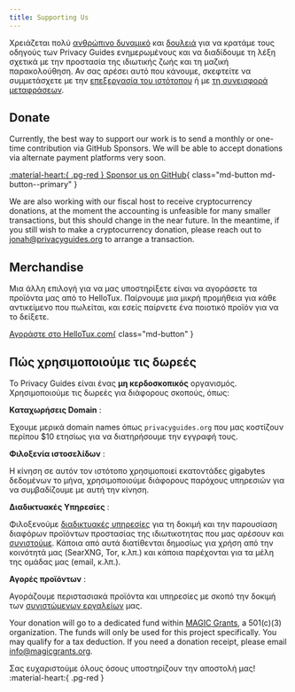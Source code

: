 ```yaml
---
title: Supporting Us
---
```


<!-- markdownlint-disable MD036 -->
Χρειάζεται πολύ [ανθρώπινο δυναμικό](contributors.md) και [δουλειά](https://github.com/privacyguides/privacyguides.org/pulse/monthly) για να κρατάμε τους οδηγούς των Privacy Guides ενημερωμένους και να διαδίδουμε τη λέξη σχετικά με την προστασία της ιδιωτικής ζωής και τη μαζική παρακολούθηση. Αν σας αρέσει αυτό που κάνουμε, σκεφτείτε να συμμετάσχετε με την [επεξεργασία του ιστότοπου](https://github.com/privacyguides/privacyguides.org) ή με [τη συνεισφορά μεταφράσεων](https://crowdin.com/project/privacyguides).

## Donate

Currently, the best way to support our work is to send a monthly or one-time contribution via GitHub Sponsors. We will be able to accept donations via alternate payment platforms very soon.

[:material-heart:{ .pg-red } Sponsor us on GitHub](https://github.com/sponsors/privacyguides){ class="md-button md-button--primary" }

We are also working with our fiscal host to receive cryptocurrency donations, at the moment the accounting is unfeasible for many smaller transactions, but this should change in the near future. In the meantime, if you still wish to make a cryptocurrency donation, please reach out to [jonah@privacyguides.org](mailto:jonah@privacyguides.org) to arrange a transaction.

## Merchandise

Μια άλλη επιλογή για να μας υποστηρίξετε είναι να αγοράσετε τα προϊόντα μας από το HelloTux. Παίρνουμε μια μικρή προμήθεια για κάθε αντικείμενο που πωλείται, και εσείς παίρνετε ένα ποιοτικό προϊόν για να το δείξετε.

[Αγοράστε στο HelloTux.com{](https://hellotux.com/privacyguides) class="md-button" }

## Πώς χρησιμοποιούμε τις δωρεές

Το Privacy Guides είναι ένας **μη κερδοσκοπικός** οργανισμός. Χρησιμοποιούμε τις δωρεές για διάφορους σκοπούς, όπως:

**Καταχωρήσεις Domain**
:

Έχουμε μερικά domain names όπως `privacyguides.org` που μας κοστίζουν περίπου $10 ετησίως για να διατηρήσουμε την εγγραφή τους.

**Φιλοξενία ιστοσελίδων**
:

Η κίνηση σε αυτόν τον ιστότοπο χρησιμοποιεί εκατοντάδες gigabytes δεδομένων το μήνα, χρησιμοποιούμε διάφορους παρόχους υπηρεσιών για να συμβαδίζουμε με αυτή την κίνηση.

**Διαδικτυακές Υπηρεσίες**
:

Φιλοξενούμε [διαδικτυακές υπηρεσίες](https://privacyguides.net) για τη δοκιμή και την παρουσίαση διαφόρων προϊόντων προστασίας της ιδιωτικοτητας που μας αρέσουν και [συνιστούμε](../tools.md). Κάποια από αυτά διατίθενται δημοσίως για χρήση από την κοινότητά μας (SearXNG, Tor, κ.λπ.) και κάποια παρέχονται για τα μέλη της ομάδας μας (email, κ.λπ.).

**Αγορές προϊόντων**
:

Αγοράζουμε περιστασιακά προϊόντα και υπηρεσίες με σκοπό την δοκιμή των [συνιστώμενων εργαλείων](../tools.md) μας.

Your donation will go to a dedicated fund within [MAGIC Grants](https://magicgrants.org/), a 501(c)(3) organization. The funds will only be used for this project specifically. You may qualify for a tax deduction. If you need a donation receipt, please email <info@magicgrants.org>.

Σας ευχαριστούμε όλους όσους υποστηρίζουν την αποστολή μας! :material-heart:{ .pg-red }
